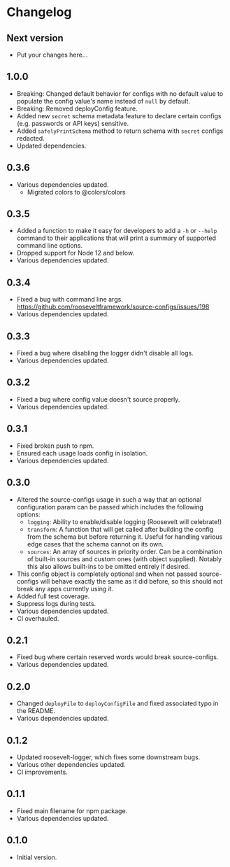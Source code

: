 # Changelog

## Next version

- Put your changes here...

## 1.0.0

- Breaking: Changed default behavior for configs with no default value to populate the config value's name instead of `null` by default.
- Breaking: Removed deployConfig feature.
- Added new `secret` schema metadata feature to declare certain configs (e.g. passwords or API keys) sensitive.
- Added `safelyPrintSchema` method to return schema with `secret` configs redacted.
- Updated dependencies.

## 0.3.6

- Various dependencies updated.
  - Migrated colors to @colors/colors

## 0.3.5

- Added a function to make it easy for developers to add a `-h` or `--help` command to their applications that will print a summary of supported command line options.
- Dropped support for Node 12 and below.
- Various dependencies updated.

## 0.3.4

- Fixed a bug with command line args. https://github.com/rooseveltframework/source-configs/issues/198
- Various dependencies updated.

## 0.3.3

- Fixed a bug where disabling the logger didn't disable all logs.
- Various dependencies updated.

## 0.3.2

- Fixed a bug where config value doesn't source properly.
- Various dependencies updated.

## 0.3.1

- Fixed broken push to npm.
- Ensured each usage loads config in isolation.
- Various dependencies updated.

## 0.3.0

- Altered the source-configs usage in such a way that an optional configuration param can be passed which includes the following options:
  - `logging`: Ability to enable/disable logging (Roosevelt will celebrate!)
  - `transform`: A function that will get called after building the config from the schema but before returning it. Useful for handling various edge cases that the schema cannot on its own.
  - `sources`: An array of sources in priority order. Can be a combination of built-in sources and custom ones (with object supplied). Notably this also allows built-ins to be omitted entirely if desired.
- This config object is completely optional and when not passed source-configs will behave exactly the same as it did before, so this should not break any apps currently using it.
- Added full test coverage.
- Suppress logs during tests.
- Various dependencies updated.
- CI overhauled.

## 0.2.1

- Fixed bug where certain reserved words would break source-configs.
- Various dependencies updated.

## 0.2.0

- Changed `deployFile` to `deployConfigFile` and fixed associated typo in the README.
- Various dependencies updated.

## 0.1.2

- Updated roosevelt-logger, which fixes some downstream bugs.
- Various other dependencies updated.
- CI improvements.

## 0.1.1

- Fixed main filename for npm package.
- Various dependencies updated.

## 0.1.0

- Initial version.

